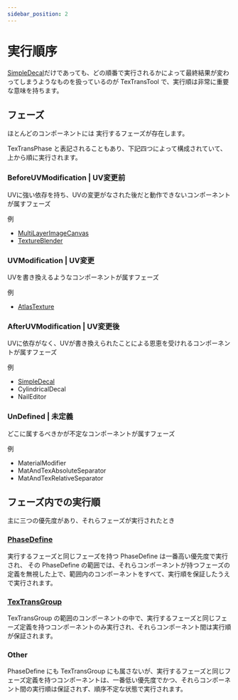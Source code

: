 ```yaml
---
sidebar_position: 2
---
```


# 実行順序

[SimpleDecal](/docs/Reference/SimpleDecal.md)だけであっても、どの順番で実行されるかによって最終結果が変わってしまうようなものを扱っているのが TexTransTool で、実行順は非常に重要な意味を持ちます。

## フェーズ

ほとんどのコンポーネントには 実行するフェーズが存在します。

TexTransPhase と表記されることもあり、下記四つによって構成されていて、上から順に実行されます。

### BeforeUVModification | UV変更前

UVに強い依存を持ち、UVの変更がなされた後だと動作できないコンポーネントが属すフェーズ

例

- [MultiLayerImageCanvas](/docs/Reference/MultiLayerImageCanvas)
- [TextureBlender](/docs/Reference/TextureBlender)

### UVModification | UV変更

UVを書き換えるようなコンポーネントが属すフェーズ

例

- [AtlasTexture](/docs/Reference/AtlasTexture)

### AfterUVModification | UV変更後

UVに依存がなく、UVが書き換えられたことによる恩恵を受けれるコンポーネントが属すフェーズ

例

- [SimpleDecal](/docs/Reference/SimpleDecal.md)
- CylindricalDecal
- NailEditor

### UnDefined | 未定義

どこに属するべきかが不定なコンポーネントが属すフェーズ

例

- MaterialModifier
- MatAndTexAbsoluteSeparator
- MatAndTexRelativeSeparator

## フェーズ内での実行順

主に三つの優先度があり、それらフェーズが実行されたとき

### [PhaseDefine](/docs/Reference/GroupComponent/PhaseDefine)

実行するフェーズと同じフェーズを持つ PhaseDefine は一番高い優先度で実行され、
その PhaseDefine の範囲では、それらコンポーネントが持つフェーズの定義を無視した上で、範囲内のコンポーネントをすべて、実行順を保証したうえで実行されます。

### [TexTransGroup](/docs/Reference/GroupComponent/TexTransGroup)

TexTransGroup の範囲のコンポーネントの中で、実行するフェーズと同じフェーズ定義を持つコンポーネントのみ実行され、それらコンポーネント間は実行順が保証されます。

### Other

PhaseDefine にも TexTransGroup にも属さないが、実行するフェーズと同じフェーズ定義を持つコンポーネントは、一番低い優先度でかつ、それらコンポーネント間の実行順は保証されず、順序不定な状態で実行されます。
